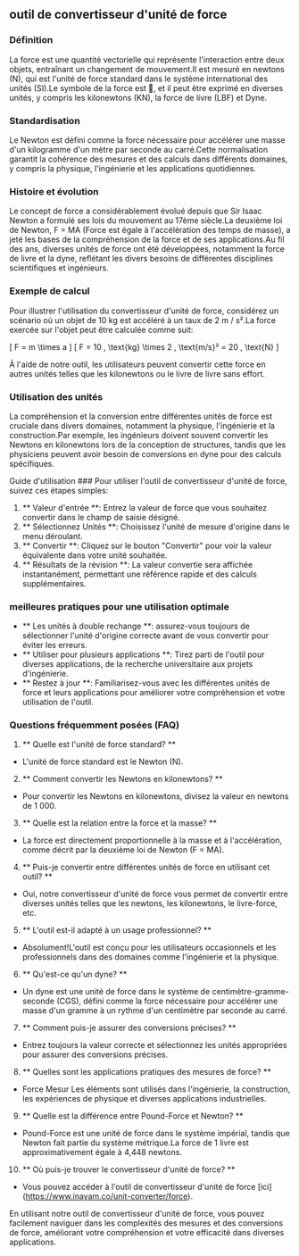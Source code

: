 ## outil de convertisseur d'unité de force

### Définition
La force est une quantité vectorielle qui représente l'interaction entre deux objets, entraînant un changement de mouvement.Il est mesuré en newtons (N), qui est l'unité de force standard dans le système international des unités (SI).Le symbole de la force est 💪, et il peut être exprimé en diverses unités, y compris les kilonewtons (KN), la force de livre (LBF) et Dyne.

### Standardisation
Le Newton est défini comme la force nécessaire pour accélérer une masse d'un kilogramme d'un mètre par seconde au carré.Cette normalisation garantit la cohérence des mesures et des calculs dans différents domaines, y compris la physique, l'ingénierie et les applications quotidiennes.

### Histoire et évolution
Le concept de force a considérablement évolué depuis que Sir Isaac Newton a formulé ses lois du mouvement au 17ème siècle.La deuxième loi de Newton, F = MA (Force est égale à l'accélération des temps de masse), a jeté les bases de la compréhension de la force et de ses applications.Au fil des ans, diverses unités de force ont été développées, notamment la force de livre et la dyne, reflétant les divers besoins de différentes disciplines scientifiques et ingénieurs.

### Exemple de calcul
Pour illustrer l'utilisation du convertisseur d'unité de force, considérez un scénario où un objet de 10 kg est accéléré à un taux de 2 m / s².La force exercée sur l'objet peut être calculée comme suit:

\[ F = m \times a \]
\[ F = 10 \, \text{kg} \times 2 \, \text{m/s}² = 20 \, \text{N} \]

À l'aide de notre outil, les utilisateurs peuvent convertir cette force en autres unités telles que les kilonewtons ou le livre de livre sans effort.

### Utilisation des unités
La compréhension et la conversion entre différentes unités de force est cruciale dans divers domaines, notamment la physique, l'ingénierie et la construction.Par exemple, les ingénieurs doivent souvent convertir les Newtons en kilonewtons lors de la conception de structures, tandis que les physiciens peuvent avoir besoin de conversions en dyne pour des calculs spécifiques.

Guide d'utilisation ###
Pour utiliser l'outil de convertisseur d'unité de force, suivez ces étapes simples:
1. ** Valeur d'entrée **: Entrez la valeur de force que vous souhaitez convertir dans le champ de saisie désigné.
2. ** Sélectionnez Unités **: Choisissez l'unité de mesure d'origine dans le menu déroulant.
3. ** Convertir **: Cliquez sur le bouton "Convertir" pour voir la valeur équivalente dans votre unité souhaitée.
4. ** Résultats de la révision **: La valeur convertie sera affichée instantanément, permettant une référence rapide et des calculs supplémentaires.

### meilleures pratiques pour une utilisation optimale
- ** Les unités à double rechange **: assurez-vous toujours de sélectionner l'unité d'origine correcte avant de vous convertir pour éviter les erreurs.
- ** Utiliser pour plusieurs applications **: Tirez parti de l'outil pour diverses applications, de la recherche universitaire aux projets d'ingénierie.
- ** Restez à jour **: Familiarisez-vous avec les différentes unités de force et leurs applications pour améliorer votre compréhension et votre utilisation de l'outil.

### Questions fréquemment posées (FAQ)

1. ** Quelle est l'unité de force standard? **
- L'unité de force standard est le Newton (N).

2. ** Comment convertir les Newtons en kilonewtons? **
- Pour convertir les Newtons en kilonewtons, divisez la valeur en newtons de 1 000.

3. ** Quelle est la relation entre la force et la masse? **
- La force est directement proportionnelle à la masse et à l'accélération, comme décrit par la deuxième loi de Newton (F = MA).

4. ** Puis-je convertir entre différentes unités de force en utilisant cet outil? **
- Oui, notre convertisseur d'unité de force vous permet de convertir entre diverses unités telles que les newtons, les kilonewtons, le livre-force, etc.

5. ** L'outil est-il adapté à un usage professionnel? **
- Absolument!L'outil est conçu pour les utilisateurs occasionnels et les professionnels dans des domaines comme l'ingénierie et la physique.

6. ** Qu'est-ce qu'un dyne? **
- Un dyne est une unité de force dans le système de centimètre-gramme-seconde (CGS), défini comme la force nécessaire pour accélérer une masse d'un gramme à un rythme d'un centimètre par seconde au carré.

7. ** Comment puis-je assurer des conversions précises? **
- Entrez toujours la valeur correcte et sélectionnez les unités appropriées pour assurer des conversions précises.

8. ** Quelles sont les applications pratiques des mesures de force? **
- Force Mesur Les éléments sont utilisés dans l'ingénierie, la construction, les expériences de physique et diverses applications industrielles.

9. ** Quelle est la différence entre Pound-Force et Newton? **
- Pound-Force est une unité de force dans le système impérial, tandis que Newton fait partie du système métrique.La force de 1 livre est approximativement égale à 4,448 newtons.

10. ** Où puis-je trouver le convertisseur d'unité de force? **
- Vous pouvez accéder à l'outil de convertisseur d'unité de force [ici] (https://www.inayam.co/unit-converter/force).

En utilisant notre outil de convertisseur d'unité de force, vous pouvez facilement naviguer dans les complexités des mesures et des conversions de force, améliorant votre compréhension et votre efficacité dans diverses applications.